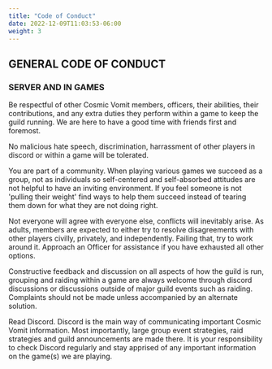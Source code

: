 ```yaml
---
title: "Code of Conduct"
date: 2022-12-09T11:03:53-06:00
weight: 3
---
```

## GENERAL CODE OF CONDUCT 
### SERVER AND IN GAMES


Be respectful of other Cosmic Vomit members, officers, their abilities, their contributions, and any extra duties they perform within a game to keep the guild running. We are here to have a good time with friends first and foremost.

No malicious hate speech, discrimination, harrassment of other players in discord or within a game will be tolerated.

You are part of a community. When playing various games we succeed as a group, not as individuals so  self-centered and self-absorbed attitudes are not helpful to have an inviting environment. If you feel someone is not 'pulling their weight' find ways to help them succeed instead of tearing them down for what they are not doing right.

Not everyone will agree with everyone else, conflicts will inevitably arise. As adults, members are expected to either try to resolve disagreements with other players civilly, privately, and independently. Failing that, try to work around it. Approach an Officer for assistance if you have exhausted all other options.

Constructive feedback and discussion on all aspects of how the guild is run, grouping and raiding within a game are always welcome through discord discussions or discussions outside of major guild events such as raiding. Complaints should not be made unless accompanied by an alternate solution.

Read Discord. Discord is the main way of communicating important Cosmic Vomit information. Most importantly, large group event strategies, raid strategies and guild announcements are made there. It is your responsibility to check Discord regularly and stay apprised of any important information on the game(s) we are playing.


